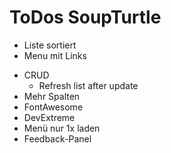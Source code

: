 # ToDos SoupTurtle

+ Liste sortiert
+ Menu mit Links
- CRUD
  - Refresh list after update
- Mehr Spalten
- FontAwesome
- DevExtreme
- Menü nur 1x laden
- Feedback-Panel